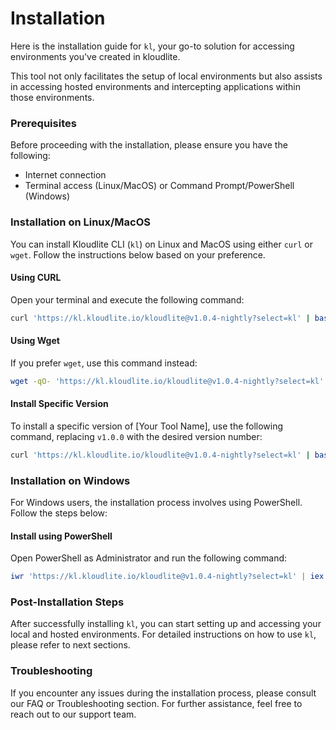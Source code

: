 # Installation

Here is the installation guide for `kl`, your go-to solution for accessing environments you've created in kloudlite.

This tool not only facilitates the setup of local environments but also assists in accessing hosted environments and intercepting applications within those environments.

### Prerequisites

Before proceeding with the installation, please ensure you have the following:

* Internet connection
* Terminal access (Linux/MacOS) or Command Prompt/PowerShell (Windows)

### Installation on Linux/MacOS

You can install Kloudlite CLI (`kl`) on Linux and MacOS using either `curl` or `wget`. Follow the instructions below based on your preference.

#### Using CURL

Open your terminal and execute the following command:

```sh
curl 'https://kl.kloudlite.io/kloudlite@v1.0.4-nightly?select=kl' | bash
```

#### Using Wget

If you prefer `wget`, use this command instead:

```sh
wget -qO- 'https://kl.kloudlite.io/kloudlite@v1.0.4-nightly?select=kl' | bash
```

#### Install Specific Version

To install a specific version of \[Your Tool Name], use the following command, replacing `v1.0.0` with the desired version number:

```sh
curl 'https://kl.kloudlite.io/kloudlite@v1.0.4-nightly?select=kl' | bash
```

### Installation on Windows

For Windows users, the installation process involves using PowerShell. Follow the steps below:

#### Install using PowerShell

Open PowerShell as Administrator and run the following command:

```powershell
iwr 'https://kl.kloudlite.io/kloudlite@v1.0.4-nightly?select=kl' | iex
```

### Post-Installation Steps

After successfully installing `kl`, you can start setting up and accessing your local and hosted environments. For detailed instructions on how to use `kl`, please refer to next sections.

### Troubleshooting

If you encounter any issues during the installation process, please consult our FAQ or Troubleshooting section. For further assistance, feel free to reach out to our support team.
